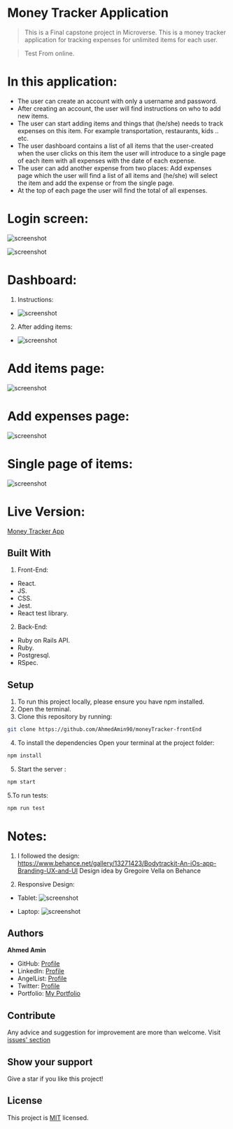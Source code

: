 # Money Tracker Application

 
> This is a Final capstone project in Microverse. This is a money tracker application for tracking expenses for unlimited items for each user.  

> Test From online.

# In this application:
- The user can create an account with only a username and password.
- After creating an account, the user will find instructions on who to add new items.
- The user can start adding items and things that (he/she) needs to track expenses on this item. For example transportation, restaurants, kids .. etc.
- The user dashboard contains a list of all items that the user-created when the user clicks on this item the user will introduce to a single page of each item with all expenses with the date of each expense.
- The user can add another expense from two places: Add expenses page which the user will find a list of all items and (he/she) will select the item and add the expense or from the single page.
- At the top of each page the user will find the total of all expenses.


# Login screen:
![screenshot](src/assets/login.png) 

![screenshot](src/assets/login-two.png) 

# Dashboard:

1. Instructions:
- ![screenshot](src/assets/instructions.png) 


2. After adding items:

- ![screenshot](src/assets/dashboard.png) 

# Add items page:

![screenshot](src/assets/add-items.png) 


# Add expenses page:

![screenshot](src/assets/add-expense.png) 


# Single page of items:

![screenshot](src/assets/single-item.png) 

# Live Version:
[Money Tracker App](https://money-tracker-amin-div.herokuapp.com/)



## Built With
1. Front-End:
- React.
- JS.
- CSS.
- Jest.
- React test library.

2. Back-End:
- Ruby on Rails API.
- Ruby.
- Postgresql.
- RSpec.


## Setup

1. To run this project locally, please ensure you have npm installed.
2. Open the terminal.
3. Clone this repository by running:

```bash
git clone https://github.com/AhmedAmin90/moneyTracker-frontEnd
```

4. To install the dependencies Open your terminal at the project folder: 

```bash
npm install
```

5. Start the server :

```bash
npm start
```

5.To run tests:

```bash
npm run test
```

# Notes:
1. I followed the design:
https://www.behance.net/gallery/13271423/Bodytrackit-An-iOs-app-Branding-UX-and-UI
Design idea by Gregoire Vella on Behance

2. Responsive Design:
- Tablet:
![screenshot](src/assets/tablet.png) 

- Laptop:
![screenshot](src/assets/lap.png) 



## Authors

**Ahmed Amin** 
- GitHub: [Profile](https://github.com/AhmedAmin90)
- LinkedIn: [Profile](https://www.linkedin.com/in/web-developer/)
- AngelList: [Profile](https://angel.co/u/ahmed-amin-22)
- Twitter: [Profile](https://twitter.com/AhmedAmin12383)
- Portfolio: [My Portfolio](https://amin-dev-me.netlify.app/)



## Contribute
Any advice and suggestion for improvement are more than welcome.
Visit [issues' section](https://github.com/AhmedAmin90/moneyTracker-frontEnd/issues)

## Show your support
Give a star if you like this project!

## License
<p>This project is <a href="./LICENSE">MIT</a> licensed.</p>
